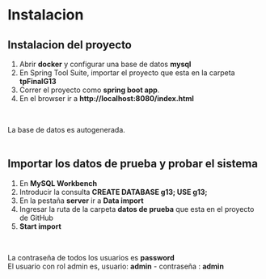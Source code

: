 # Instalacion

## Instalacion del proyecto
1. Abrir **docker** y configurar una base de datos **mysql**
2. En Spring Tool Suite, importar el proyecto que esta en la carpeta **tpFinalG13**
3. Correr el proyecto como **spring boot app**.
4. En el browser ir a **http://localhost:8080/index.html**
<br>

La base de datos es autogenerada.
<br>
<br>

## Importar los datos de prueba y probar el sistema
1. En **MySQL Workbench**
2. Introducir la consulta **CREATE DATABASE g13; USE g13;**
3. En la pestaña **server** ir a **Data import**
4. Ingresar la ruta de la carpeta **datos de prueba** que esta en el proyecto de GitHub
5. **Start import**
<br>

La contraseña de todos los usuarios es **password**
<br>
El usuario con rol admin es, usuario: **admin** - contraseña : **admin**
